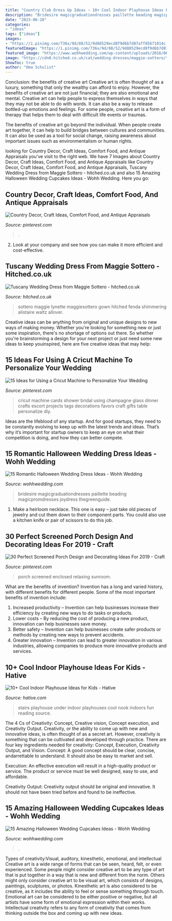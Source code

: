 ```yaml
---
title: "Country Club Dress Up Ideas ~ 10+ Cool Indoor Playhouse Ideas For Kids"
description: "Bridesire magicgraduationdresses paillette beading magicpromdresses joydress thegreenguide"
date: "2023-06-20"
categories:
- "ideas"
tags: ["ideas"]
images:
- "https://i.pinimg.com/736x/9d/88/52/9d88529ecd8f9d6b7d87aff85671014c.jpg"
featuredImage: "https://i.pinimg.com/736x/9d/88/52/9d88529ecd8f9d6b7d87aff85671014c.jpg"
featured_image: "https://www.wohhwedding.com/wp-content/uploads/2016/06/Halloween-Wedding-Dress-Ideas-683x1024.jpg"
image: "https://cdn0.hitched.co.uk/cat/wedding-dresses/maggie-sottero/tuscany--mfvo436155.jpg"
ShowToc: true
author: "Oma Schulist"
---
```



Conclusion: the benefits of creative art
Creative art is often thought of as a luxury, something that only the wealthy can afford to enjoy. However, the benefits of creative art are not just financial; they are also emotional and mental.
Creative art can help people to express themselves in ways that they may not be able to do with words. It can also be a way to release bottled-up emotions and feelings. For some people, creative art is a form of therapy that helps them to deal with difficult life events or traumas.

The benefits of creative art go beyond the individual. When people create art together, it can help to build bridges between cultures and communities. It can also be used as a tool for social change, raising awareness about important issues such as environmentalism or human rights.

	

		
looking for Country Decor, Craft Ideas, Comfort Food, and Antique Appraisals you've visit to the right web. We have 7 Images about Country Decor, Craft Ideas, Comfort Food, and Antique Appraisals like Country Decor, Craft Ideas, Comfort Food, and Antique Appraisals, Tuscany Wedding Dress from Maggie Sottero - hitched.co.uk and also 15 Amazing Halloween Wedding Cupcakes Ideas - Wohh Wedding. Here you go:
		
    
## Country Decor, Craft Ideas, Comfort Food, And Antique Appraisals

<img loading=lazy src="https://i.pinimg.com/736x/9d/88/52/9d88529ecd8f9d6b7d87aff85671014c.jpg" onerror="this.onerror=null;this.src='https://tse2.mm.bing.net/th?id=OIP.RJ0m8frbtODHjsPT9mdKIQHaKS&amp;pid=15.1';" alt="Country Decor, Craft Ideas, Comfort Food, and Antique Appraisals">

_Source: pinterest.com_

>. 

	

2. Look at your company and see how you can make it more efficient and cost-effective.

    
## Tuscany Wedding Dress From Maggie Sottero - Hitched.co.uk

<img loading=lazy src="https://cdn0.hitched.co.uk/cat/wedding-dresses/maggie-sottero/tuscany--mfvo436155.jpg" onerror="this.onerror=null;this.src='https://tse1.mm.bing.net/th?id=OIP.vqj8Ej3OAWJ4ex-eB59OIwHaLH&amp;pid=15.1';" alt="Tuscany Wedding Dress from Maggie Sottero - hitched.co.uk">

_Source: hitched.co.uk_

>sottero maggie lynette maggiesottero gown hitched fenda shimmering alistaire waltz allover. 

	

Creative ideas can be anything from original and unique designs to new ways of making money. Whether you're looking for something new or just some inspiration, there's no shortage of options out there. So whether you're brainstorming a design for your next project or just need some new ideas to keep youinspired, here are five creative ideas that may help: 

    
## 15 Ideas For Using A Cricut Machine To Personalize Your Wedding

<img loading=lazy src="https://i.pinimg.com/736x/e4/25/db/e425db32202828ce2dbc8eb8d5e9943e--wedding-dinner-wedding-day.jpg" onerror="this.onerror=null;this.src='https://tse4.mm.bing.net/th?id=OIP.9t1nhy35THntWNosp6YZ_QHaLG&amp;pid=15.1';" alt="15 Ideas for Using a Cricut Machine to Personalize Your Wedding">

_Source: pinterest.com_

>cricut machine cards shower bridal using champagne glass dinner crafts escort projects tags decorations favors craft gifts table personalize diy. 

	

Ideas are the lifeblood of any startup. And for good startups, they need to be constantly evolving to keep up with the latest trends and ideas. That’s why it’s important for startup owners to keep an eye on what their competition is doing, and how they can better compete.

    
## 15 Romantic Halloween Wedding Dress Ideas - Wohh Wedding

<img loading=lazy src="https://www.wohhwedding.com/wp-content/uploads/2016/06/Halloween-Wedding-Dress-Ideas-683x1024.jpg" onerror="this.onerror=null;this.src='https://tse3.mm.bing.net/th?id=OIP.AsabmqCtM07kNyjcCu_7TwHaLG&amp;pid=15.1';" alt="15 Romantic Halloween Wedding Dress Ideas - Wohh Wedding">

_Source: wohhwedding.com_

>bridesire magicgraduationdresses paillette beading magicpromdresses joydress thegreenguide. 

	

1. Make a heirloom necklace. This one is easy – just take old pieces of jewelry and cut them down to their component parts. You could also use a kitchen knife or pair of scissors to do this job. 

    
## 30 Perfect Screened Porch Design And Decorating Ideas For 2019 - Craft

<img loading=lazy src="https://i.pinimg.com/736x/e9/6a/f6/e96af619e5a83f4f3a5592aacfc30463.jpg" onerror="this.onerror=null;this.src='https://tse2.mm.bing.net/th?id=OIP.5U4MbZfIEUHK-30n29cWlwHaLH&amp;pid=15.1';" alt="30 Perfect Screened Porch Design and Decorating Ideas For 2019 - Craft">

_Source: pinterest.com_

>porch screened enclosed relaxing sunroom. 

	

What are the benefits of invention?
Invention has a long and varied history, with different benefits for different people. Some of the most important benefits of invention include: 
1) Increased productivity – Invention can help businesses increase their efficiency by creating new ways to do tasks or products. 
2) Lower costs – By reducing the cost of producing a new product, innovation can help businesses save money. 
3) Better safety – Invention can help businesses create safer products or methods by creating new ways to prevent accidents.
4) Greater innovation – Invention can lead to greater innovation in various industries, allowing companies to produce more innovative products and services.

    
## 10+ Cool Indoor Playhouse Ideas For Kids - Hative

<img loading=lazy src="https://hative.com/wp-content/uploads/2014/11/indoor-playhouse/4-playhouses-under-the-stairs.jpg" onerror="this.onerror=null;this.src='https://tse3.mm.bing.net/th?id=OIP.PsFTSX0obXmlBrZAT7mlmQHaJ4&amp;pid=15.1';" alt="10+ Cool Indoor Playhouse Ideas for Kids - Hative">

_Source: hative.com_

>stairs playhouse under indoor playhouses cool nook indoors fun reading source. 

	

The 4 Cs of Creativity: Concept, Creative vision, Concept execution, and Creativity Output.
Creativity, or the ability to come up with new and innovative ideas, is often thought of as a secret art. However, creativity is something that can be cultivated and developed through practice. There are four key ingredients needed for creativity: Concept, Execution, Creativity Output, and Vision.
Concept: A good concept should be clear, concise, andarrettable to understand. It should also be easy to market and sell.

Execution: An effective execution will result in a high-quality product or service. The product or service must be well designed, easy to use, and affordable.

Creativity Output: Creativity output should be original and innovative. It should not have been tried before and found to be ineffective.

    
## 15 Amazing Halloween Wedding Cupcakes Ideas - Wohh Wedding

<img loading=lazy src="http://wohhwedding.com/wp-content/uploads/2016/06/Spooky-Halloween-Wedding-Cupcakes.jpg" onerror="this.onerror=null;this.src='https://tse2.mm.bing.net/th?id=OIP.ID6QTt4_vEDwPzPCIAIzfQHaLI&amp;pid=15.1';" alt="15 Amazing Halloween Wedding Cupcakes Ideas - Wohh Wedding">

_Source: wohhwedding.com_

>. 

	

Types of creativity:Visual, auditory, kinesthetic, emotional, and intellectual
Creative art is a wide range of forms that can be seen, heard, felt, or even experienced. Some people might consider creative art to be any type of art that is put together in a way that is new and different from the norm. Others might only consider creative art to be visual art, which consists of designs, paintings, sculptures, or photos. Kinesthetic art is also considered to be creative, as it includes the ability to feel or sense something through touch. Emotional art can be considered to be either positive or negative, but all artists have some form of emotional expression within their works. Intellectual creativity refers to any form of creativity that comes from thinking outside the box and coming up with new ideas.

